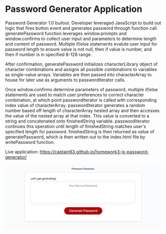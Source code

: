 # Password Generator Application

Password Generator 1.0 builout. Developer leveraged JavaScript to build out logic that fires button event and generates password through function call. generatePassword function leverages window.prompts and window.confirms to collect user input and parameters to determine length and content of password. Multiple if/else statements evalute user input for password length to ensure value is not null, then if value is number, and then if number is in specified 8-128 range. 

After confirmation, generatePassword initializes characterLibrary object of character combinations and assigns all possible combinations to variables as single-value arrays. Variables are then passed into characterArray to house for later use as arguments to passwordIterator calls. 

Once window.confirms determine parameters of password, multiple if/else statements are used to match user preferences to correct character combination, at which point passwordIterator is called with corresponding index value of characterArray. passwordIterator generates a random number based off length of characterArray nested array and then accesses the value of the nested array at that index. This value is converted to a string and concatenated onto finishedString variable. passwordIterator continues this operation until length of finishedString matches user's specified length for password. finishedString is then returned as value of generatePassword, which is then written out to the index.html file by writePassword function.

Live application: https://captain63.github.io/homework3-js-password-generator/

![Screenshot of application interface with generated 60-character password of full characters: lowercase, uppercase, specials, numbers.](./Assets/Images/completed-application.PNG)
